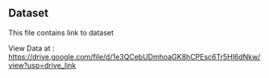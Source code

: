 ## Dataset

This file contains link to dataset

View Data at : https://drive.google.com/file/d/1e3QCebUDmhoaGK8hCPEsc6Tr5Hl6dNkw/view?usp=drive_link

